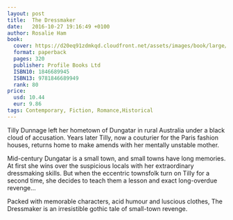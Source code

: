 ```yaml
---
layout: post
title:  The Dressmaker
date:   2016-10-27 19:16:49 +0100
author: Rosalie Ham
book: 
  cover: https://d20eq91zdmkqd.cloudfront.net/assets/images/book/large/9781/8466/9781846689949.jpg
  format: paperback
  pages: 320
  publisher: Profile Books Ltd
  ISBN10: 1846689945
  ISBN13: 9781846689949
  rank: 80
price: 
  usd: 10.44
  eur: 9.86
tags: Contemporary, Fiction, Romance,Historical
---
```


Tilly Dunnage left her hometown of Dungatar in rural Australia under a black cloud of accusation. Years later Tilly, now a couturier for the Paris fashion houses, returns home to make amends with her mentally unstable mother. 

Mid-century Dungatar is a small town, and small towns have long memories. At first she wins over the suspicious locals with her extraordinary dressmaking skills. But when the eccentric townsfolk turn on Tilly for a second time, she decides to teach them a lesson and exact long-overdue revenge...

Packed with memorable characters, acid humour and luscious clothes, The Dressmaker is an irresistible gothic tale of small-town revenge.
